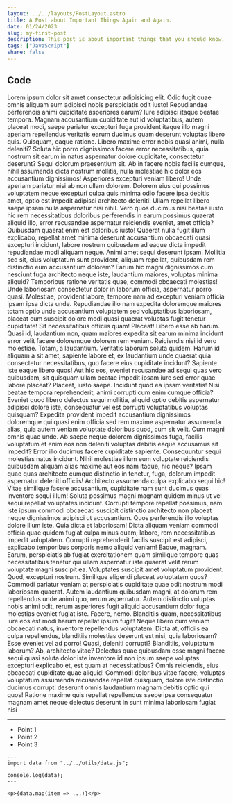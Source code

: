 ```yaml
---
layout: ../../layouts/PostLayout.astro
title: A Post about Important Things Again and Again.
date: 01/24/2023
slug: my-first-post
description: This post is about important things that you should know.
tags: ["JavaScript"]
share: false
---
```


## Code

Lorem ipsum dolor sit amet consectetur adipisicing elit. Odio fugit quae omnis aliquam eum adipisci nobis perspiciatis odit iusto! Repudiandae perferendis animi cupiditate asperiores earum? Iure adipisci itaque beatae tempora.
Magnam accusantium cupiditate aut id voluptatibus, autem placeat modi, saepe pariatur excepturi fuga provident itaque illo magni aperiam repellendus veritatis earum ducimus quam deserunt voluptas libero quis. Quisquam, eaque ratione.
Libero maxime error nobis quasi animi, nulla deleniti? Soluta hic porro dignissimos facere error necessitatibus, quia nostrum sit earum in natus aspernatur dolore cupiditate, consectetur deserunt? Sequi dolorum praesentium sit.
Ab in facere nobis facilis cumque, nihil assumenda dicta nostrum mollitia, nulla molestiae hic dolor eos accusantium dignissimos! Asperiores excepturi veniam libero! Unde aperiam pariatur nisi ab non ullam dolorem.
Dolorem eius qui possimus voluptatem neque excepturi culpa quis minima odio facere ipsa debitis amet, optio est impedit adipisci architecto deleniti! Ullam repellat libero saepe ipsam nulla aspernatur nisi nihil.
Vero quos ducimus nisi beatae iusto hic rem necessitatibus doloribus perferendis in earum possimus quaerat aliquid illo, error recusandae aspernatur reiciendis eveniet, amet officia? Quibusdam quaerat enim est doloribus iusto!
Quaerat nulla fugit illum explicabo, repellat amet minima deserunt accusantium obcaecati quasi excepturi incidunt, labore nostrum quibusdam ad eaque dicta impedit repudiandae modi aliquam neque. Animi amet sequi deserunt ipsam.
Mollitia sed sit, eius voluptatum sunt provident, aliquam repellat, quibusdam rem distinctio eum accusantium dolorem? Earum hic magni dignissimos cum nesciunt fuga architecto neque iste, laudantium maiores, voluptas minima aliquid?
Temporibus ratione veritatis quae, commodi obcaecati molestias! Unde laboriosam consectetur dolor in laborum officia, aspernatur porro quasi. Molestiae, provident labore, tempore nam ad excepturi veniam officia ipsam ipsa dicta unde.
Repudiandae illo nam expedita doloremque maiores totam optio unde accusantium voluptatem sed voluptatibus laboriosam, placeat cum suscipit dolore modi quasi quaerat voluptas fugit tenetur cupiditate! Sit necessitatibus officiis quam! Placeat!
Libero esse ab harum. Quasi id, laudantium non, quam maiores expedita sit earum minima incidunt error velit facere doloremque dolorem rem veniam. Reiciendis nisi id vero molestiae. Totam, a laudantium.
Veritatis laborum soluta quidem. Harum id aliquam a sit amet, sapiente labore et, ex laudantium unde quaerat quia consectetur necessitatibus, quo facere eius cupiditate incidunt? Sapiente iste eaque libero quos!
Aut hic eos, eveniet recusandae ad sequi quas vero quibusdam, sit quisquam ullam beatae impedit ipsam iure sed error quae labore placeat? Placeat, iusto saepe. Incidunt quod ea ipsam veritatis!
Nisi beatae tempora reprehenderit, animi corrupti cum enim cumque officia? Eveniet quod libero delectus sequi mollitia, aliquid optio debitis aspernatur adipisci dolore iste, consequatur vel est corrupti voluptatibus voluptas quisquam?
Expedita provident impedit accusantium dignissimos doloremque qui quasi enim officia sed rem maxime aspernatur assumenda alias, quia autem veniam voluptate doloribus quod, cum sit velit. Cum magni omnis quae unde.
Ab saepe neque dolorem dignissimos fuga, facilis voluptatum et enim eos non deleniti voluptas debitis eaque accusamus sit impedit? Error illo ducimus facere cupiditate sapiente. Consequuntur sequi molestias natus incidunt.
Nihil molestiae illum eum voluptate reiciendis quibusdam aliquam alias maxime aut eos nam itaque, hic neque? Ipsam quae quas architecto cumque distinctio in tenetur, fuga, dolorum impedit aspernatur deleniti officiis!
Architecto assumenda culpa explicabo sequi hic! Vitae similique facere accusantium, cupiditate nam sunt ducimus quas inventore sequi illum! Soluta possimus magni magnam quidem minus ut vel sequi repellat voluptates incidunt.
Corrupti tempore repellat possimus, nam iste ipsum commodi obcaecati suscipit distinctio architecto non placeat neque dignissimos adipisci ut accusantium. Quos perferendis illo voluptas dolore illum iste. Quia dicta et laboriosam!
Dicta aliquam veniam commodi officia quae quidem fugiat culpa minus quam, labore, rem necessitatibus impedit voluptatem. Corrupti reprehenderit facilis suscipit est adipisci, explicabo temporibus corporis nemo aliquid veniam! Eaque, magnam.
Earum, perspiciatis ab fugiat exercitationem quam similique tempore quas necessitatibus tenetur qui ullam aspernatur iste quaerat velit rerum voluptate magni suscipit ea. Voluptates suscipit amet voluptatum provident. Quod, excepturi nostrum.
Similique eligendi placeat voluptatem quos? Commodi pariatur veniam at perspiciatis cupiditate quae odit nostrum modi laboriosam quaerat. Autem laudantium quibusdam magni, at dolorum rem repellendus unde animi quo, rerum aspernatur.
Autem distinctio voluptas nobis animi odit, rerum asperiores fugit aliquid accusantium dolor fuga molestias eveniet fugiat iste. Facere, nemo. Blanditiis quam, necessitatibus iure eos est modi harum repellat ipsum fugit!
Neque libero cum veniam obcaecati natus, inventore repellendus voluptatem. Dicta at, officiis ea culpa repellendus, blanditiis molestias deserunt est nisi, quia laboriosam? Esse eveniet vel ad porro! Quasi, deleniti corrupti?
Blanditiis, voluptatum laborum? Ab, architecto vitae? Delectus quae quibusdam esse magni facere sequi quasi soluta dolor iste inventore id non ipsum saepe voluptas excepturi explicabo et, est quam at necessitatibus?
Omnis reiciendis, eius obcaecati cupiditate quae aliquid! Commodi doloribus vitae facere, voluptas voluptatum assumenda recusandae repellat quisquam, dolore iste distinctio ducimus corrupti deserunt omnis laudantium magnam debitis optio qui quos!
Ratione maxime quis repellat repellendus saepe ipsa consequatur magnam amet neque delectus deserunt in sunt minima laboriosam fugiat nisi

---

- Point 1
- Point 2
- Point 3

```astro
---
import data from "../../utils/data.js";

console.log(data);
---

<p>{data.map(item => ...)}</p>
```